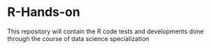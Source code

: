 # R-Hands-on
This repository will contain the R code tests and developments done through the course of data science specialization
